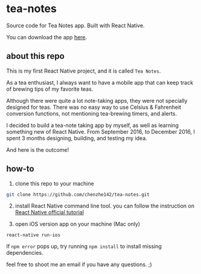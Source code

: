 # tea-notes
Source code for Tea Notes app. Built with React Native. 

You can download the app [here](https://itunes.apple.com/us/app/tea-notes/id1185062818).

## about this repo
This is my first React Native project, and it is called `Tea Notes`. 

As a tea enthusiast, I always want to have a mobile app that can keep track of brewing tips of my favorite teas. 

Although there were quite a lot note-taking apps, they were not specially designed for teas. There was no easy way to use Celsius & Fahrenheit conversion functions, not mentioning tea-brewing timers, and alerts.

I decided to build a tea-note taking app by myself, as well as learning something new of React Native. From September 2016, to December 2016, I spent 3 months designing, building, and testing my idea.

And here is the outcome!


## how-to
1. clone this repo to your machine

```zsh
git clone https://github.com/chenzhe142/tea-notes.git
```

2. install React Native command line tool. you can follow the instruction on [React Native official tutorial](https://facebook.github.io/react-native/docs/getting-started.html)

3. open iOS version app on your machine (Mac only)
```
react-native run-ios
```

If `npm error` pops up, try running `npm install` to install missing dependencies.

feel free to shoot me an email if you have any questions. ;)
